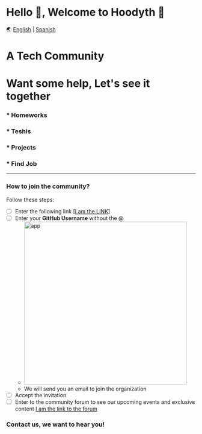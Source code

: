 # Hello 👋, Welcome to Hoodyth 🚀

🌏 [English](https://github.com/hoodyth/.github/blob/main/profile/README.en.md) | [Spanish](https://github.com/hoodyth/.github/blob/main/profile/README.md)

# A Tech Community

# Want some help, Let's see it together
### * Homeworks
### * Teshis
### * Projects
### * Find Job

<hr>

### How to join the community?


Follow these steps:

- [ ] Enter the following link <a href="https://hoodyth.herokuapp.com/" target="_blank">[I am the LINK]</a> 
- [ ] Enter your **GitHub Username** without the @
    - <a href="https://hoodyth.herokuapp.com/" target="_blank"><img width="432" alt="app" src="[https://user-images.githubusercontent.com/23409026/194699670-a7014c4a-6649-4a43-9070-ebf6413e2e96.png](https://user-images.githubusercontent.com/23409026/194716710-134b124c-95ac-43d8-8443-6b220e369677.png)"></a>
    - We will send you an email to join the organization
- [ ] Accept the invitation
- [ ] Enter to the community forum to see our upcoming events and exclusive content [I am the link to the forum](https://github.com/hoodyth/discussions)

### Contact us, we want to hear you!
